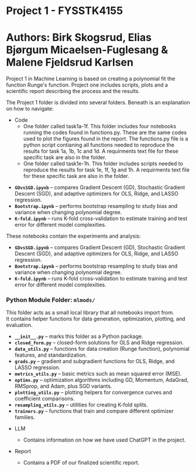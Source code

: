# Project 1 - FYSSTK4155

# Authors: Birk Skogsrud, Elias Bjørgum Micaelsen-Fuglesang & Malene Fjeldsrud Karlsen

Project 1 in Machine Learning is based on creating a polynomial fit the function Runge's function. Project one includes scripts, plots and a scientific report describing the process and the results. 

The Project 1 folder is divided into several folders. Beneath is an explanation on how to navigate:
* Code
    * One folder called task1a-1f. This folder includes four notebooks running the codes found in functions.py. These are the same codes used to plot the figures found in the report. The functions.py file is a python script contianing all functions needed to reproduce the results for task 1a, 1b, 1c and 1d. A requirments text file for these specific task are also in the folder. 
    * One folder called task1e-1h. This folder includes scripts needed to reproduce the results for task 1e, 1f, 1g and 1h. A requirments text file for these specific task are also in the folder.


- **`GDvsSGD.ipynb`** – compares Gradient Descent (GD), Stochastic Gradient Descent (SGD), and adaptive optimizers for OLS, Ridge, and LASSO regression.  
- **`Bootstrap.ipynb`** – performs bootstrap resampling to study bias and variance when changing polynomial degree.  
- **`K-fold.ipynb`** – runs K-fold cross-validation to estimate training and test error for different model complexities.

These notebooks contain the experiments and analysis:

- **`GDvsSGD.ipynb`** – compares Gradient Descent (GD), Stochastic Gradient Descent (SGD), and adaptive optimizers for OLS, Ridge, and LASSO regression.  
- **`Bootstrap.ipynb`** – performs bootstrap resampling to study bias and variance when changing polynomial degree.  
- **`K-fold.ipynb`** – runs K-fold cross-validation to estimate training and test error for different model complexities.

### Python Module Folder: `mlmods/`

This folder acts as a small local library that all notebooks import from.  
It contains helper functions for data generation, optimization, plotting, and evaluation.

- **`__init__.py`** – marks this folder as a Python package.  
- **`closed_form.py`** – closed-form solutions for OLS and Ridge regression.  
- **`data_utils.py`** – functions for data creation (Runge function), polynomial features, and standardization.  
- **`grads.py`** – gradient and subgradient functions for OLS, Ridge, and LASSO regression.  
- **`metrics_utils.py`** – basic metrics such as mean squared error (MSE).  
- **`optims.py`** – optimization algorithms including GD, Momentum, AdaGrad, RMSprop, and Adam, plus SGD variants.  
- **`plotting_utils.py`** – plotting helpers for convergence curves and coefficient comparisons.  
- **`resampling_utils.py`** – utilities for creating K-fold splits.
- **`trainers.py`** – functions that train and compare different optimizer families.

* LLM
    * Contains information on how we have used ChatGPT in the project. 

* Report
    * Contains a PDF of our finalized scientific report. 
